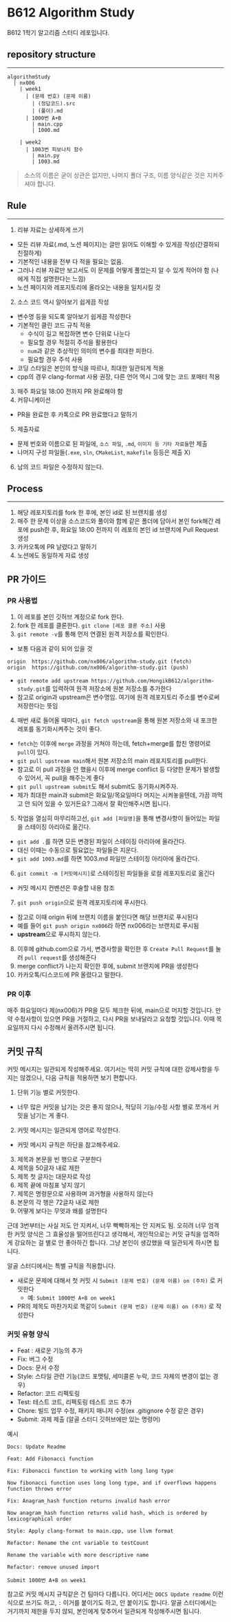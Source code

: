 # B612 Algorithm Study
B612 1학기 알고리즘 스터디 레포입니다.

## repository structure
---
```
algorithmStudy
  | nx006
    | week1
      | (문제 번호) (문제 이름)
        | (정답코드).src
        | (풀이).md
      | 1000번 A+B
        | main.cpp
        | 1000.md
        
    | week2
      | 1003번 피보나치 함수
        | main.py
        | 1003.md
```
> 소스의 이름은 굳이 상관은 없지만, 나머지 폴더 구조, 이름 양식같은 것은 지켜주셔야 합니다.

## Rule
---
1. 리뷰 자료는 상세하게 쓰기
  - 모든 리뷰 자료(.md, 노션 페이지)는 글만 읽어도 이해할 수 있게끔 작성(간결하되 친절하게)
  - 기본적인 내용을 전부 다 적을 필요는 없음.
  - 그러나 리뷰 자료만 보고서도 이 문제를 어떻게 풀었는지 알 수 있게 적어야 함 (나에게 직접 설명한다는 느낌)
  - 노션 페이지와 레포지토리에 올라오는 내용을 일치시킬 것
2. 소스 코드 역시 알아보기 쉽게끔 작성
  - 변수명 등을 되도록 알아보기 쉽게끔 작성한다
  - 기본적인 클린 코드 규칙 적용
    - 수식이 길고 복잡하면 변수 단위로 나눈다
    - 필요할 경우 적절히 주석을 활용한다
    - `num`과 같은 추상적인 의미의 변수를 최대한 피한다.
    - 필요할 경우 주석 사용
  - 코딩 스타일은 본인의 방식을 따르나, 최대한 일관되게 적용
  - cpp의 경우 clang-format 사용 권장, 다른 언어 역시 그에 맞는 코드 포매터 적용
3. 매주 화요일 18:00 전까지 PR 완료해야 함
4. 커뮤니케이션
  - PR을 완료한 후 카톡으로 PR 완료했다고 말하기
5. 제출자료
  - 문제 번호와 이름으로 된 파일에, `소스 파일`, `.md`, `이미지 등 기타 자료들`만 제출
  - 나머지 구성 파일들(`.exe`, `sln`, `CMakeList`, `makefile` 등등은 제출 X)
6. 남의 코드 파일은 수정하지 않는다.

## Process
---
1. 해당 레포지토리를 fork 한 후에, 본인 id로 된 브랜치를 생성
2. 매주 한 문제 이상을 소스코드와 풀이와 함께 같은 폴더에 담아서 본인 fork해간 레포에 push한 후, 화요일 18:00 전까지 이 레포의 본인 id 브랜치에 Pull Request 생성
3. 카카오톡에 PR 날렸다고 말하기
4. 노션에도 동일하게 자료 생성

## PR 가이드
### PR 사용법
1. 이 레포를 본인 깃허브 계정으로 fork 한다.
2. fork 한 레포를 클론한다. `git clone [레포 클론 주소]` 사용
3. `git remote -v`를 통해 먼저 연결된 원격 저장소를 확인한다.
  - 보통 다음과 같이 되어 있을 것
  ```
  origin  https://github.com/nx006/algorithm-study.git (fetch)
  origin  https://github.com/nx006/algorithm-study.git (push)
  ```
  - `git remote add upstream https://github.com/HongikB612/algorithm-study.git`를 입력하여 원격 저장소에 원본 저장소를 추가한다
  - 참고로 origin과 upstream은 변수명임. 여기에 원격 레포지토리 주소를 변수로써 저장한다는 뜻임
4. 매번 새로 들어올 때마다, `git fetch upstream`을 통해 원본 저장소와 내 포크한 레포를 동기화시켜주는 것이 좋다.
  - `fetch`는 이후에 `merge` 과정을 거쳐야 하는데, fetch+merge를 합친 명령어로 `pull`이 있다.
  - `git pull upstream main`해서 원본 저장소의 main 레포지토리를 pull한다.
  - 참고로 이 pull 과정을 안 했을시 이후에 merge conflict 등 다양한 문제가 발생할 수 있어서, 꼭 pull을 해주는게 좋다
  - `git pull upstream submit`도 해서 submit도 동기화시켜주자.
  - 제가 최대한 main과 submit은 화요일/목요일마다 머지는 시켜놓을텐데, 가끔 까먹고 안 되어 있을 수 있거든요? 그래서 잘 확인해주시면 됩니다.
5. 작업을 열심히 마무리하고선, `git add [파일명]`을 통해 변경사항이 들어있는 파일을 스테이징 아리아로 옮긴다.
  - `git add .`를 하면 모든 변경된 파일이 스테이징 아리아에 올라간다.
  - 대신 이때는 수동으로 필요없는 파일들은 지운다.
  - `git add 1003.md`를 하면 1003.md 파일만 스테이징 아리아에 올라간다.
6. `git commit -m [커밋메시지]`로 스테이징된 파일들을 로컬 레포지토리로 옮긴다
  - 커밋 메시지 컨벤션은 후술할 내용 참조
7. `git push origin`으로 원격 레포지토리에 푸시한다.
  - 참고로 이때 origin 뒤에 브랜치 이름을 붙인다면 해당 브랜치로 푸시된다
  - 예를 들어 `git push origin nx006`라 하면 nx006라는 브랜치로 푸시됨
  - **upstream**으로 푸시하지 않는다.
8. 이후에 github.com으로 가서, 변경사항을 확인한 후 `Create Pull Request`를 눌러 `pull request`를 생성해준다
9. merge conflict가 나는지 확인한 후에, submit 브랜치에 PR을 생성한다
10. 카카오톡/디스코드에 PR 올렸다고 말한다.

### PR 이후
매주 화요일마다 제(nx006)가 PR을 모두 체크한 뒤에, main으로 머지할 것입니다. 만약 수정사항이 있으면 PR을 거절하고, 다시 PR을 보내달라고 요청할 것입니다. 이때 목요일까지 다시 수정해서 올려주시면 됩니다.

## 커밋 규칙
커밋 메시지는 일관되게 작성해주세요. 여기서는 딱히 커밋 규칙에 대한 강제사항을 두지는 않겠으나, 다음 규칙을 적용하면 보기 편합니다.

1. 단위 기능 별로 커밋한다.
  - 너무 많은 커밋을 남기는 것은 좋지 않으나, 적당히 기능/수정 사항 별로 쪼개서 커밋을 남기는 게 좋다.
2. 커밋 메시지는 일관되게 영어로 작성한다.
  - 커밋 메시지 규칙은 하단을 참고해주세요.
3. 제목과 본문을 빈 행으로 구분한다
4. 제목을 50글자 내로 제한
5. 제목 첫 글자는 대문자로 작성
6. 제목 끝에 마침표 넣지 않기
7. 제목은 명령문으로 사용하며 과거형을 사용하지 않는다
8. 본문의 각 행은 72글자 내로 제한
9. 어떻게 보다는 무엇과 왜를 설명한다

근데 3번부터는 사실 저도 안 지켜서, 너무 빡빡하게는 안 지켜도 됨. 오히려 너무 엄격한 커밋 양식은 그 효율성을 떨어뜨린다고 생각해서, 개인적으로는 커밋 규칙을 엄격하게 강요하는 걸 별로 안 좋아하긴 합니다. 그냥 본인이 생갔했을 때 일관되게 하시면 됩니다.

알골 스터디에서는 특별 규칙을 적용합니다.

- 새로운 문제에 대해서 첫 커밋 시 `Submit (문제 번호) (문제 이름) on (주차)` 로 커밋한다
  - 예: `Submit 1000번 A+B on week1`
- PR의 제목도 마찬가지로 똑같이 `Submit (문제 번호) (문제 이름) on (주차)` 로 작성한다

### 커밋 유형 양식
- Feat : 새로운 기능의 추가
- Fix: 버그 수정
- Docs: 문서 수정
- Style: 스타일 관련 기능(코드 포맷팅, 세미콜론 누락, 코드 자체의 변경이 없는 경우)
- Refactor: 코드 리펙토링
- Test: 테스트 코트, 리펙토링 테스트 코드 추가
- Chore: 빌드 업무 수정, 패키지 매니저 수정(ex .gitignore 수정 같은 경우)
- Submit: 과제 제출 (알골 스터디 깃허브에만 있는 명령어)

예시
```
Docs: Update Readme
```
```
Feat: Add Fibonacci function
```
```text
Fix: Fibonacci function to working with long long type

Now fibonacci function uses long long type, and if overflows happens function throws error
```
```
Fix: Anagram_hash function returns invalid hash error

Now anagram_hash function returns valid hash, which is ordered by lexicographical order
```
```
Style: Apply clang-format to main.cpp, use llvm format
```
```
Refactor: Rename the cnt variable to testCount

Rename the variable with more descriptive name
```
```
Refactor: remove unused import
```
```
Submit 1000번 A+B on week1
```

참고로 커밋 메시지 규칙같은 건 팀마다 다릅니다. 어디서는 `DOCS Update readme` 이런 식으로 쓰기도 하고, `:` 이거를 붙이기도 하고, 안 붙이기도 합니다.
알골 스터디에서는 거기까지 제한을 두지 않되, 본인에게 맞추어서 일관되게 작성해주시면 됩니다.